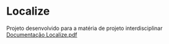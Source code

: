# Localize
Projeto desenvolvido para a matéria de projeto interdisciplinar <br/>
[Documentação Localize.pdf](https://github.com/anacastro26/Localize/files/8976978/Documentacao.Localize.pdf)
